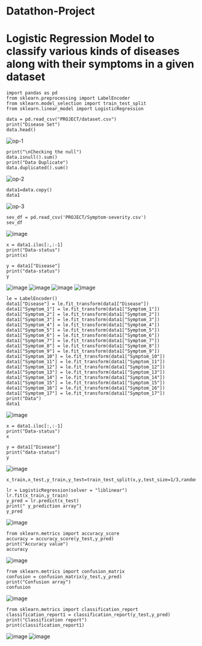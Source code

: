 # Datathon-Project

# Logistic Regression Model to classify various kinds of diseases along with their symptoms in a given dataset

```
import pandas as pd
from sklearn.preprocessing import LabelEncoder
from sklearn.model_selection import train_test_split
from sklearn.linear_model import LogisticRegression

data = pd.read_csv("PROJECT/dataset.csv")
print("Disease Set")
data.head()
```
![op-1](https://github.com/AnnBlessy/Datathon-Project/assets/119477835/2c477797-8ccf-4605-8b0d-a340786148fc)


```
print("\nChecking the null")
data.isnull().sum()
print("Data Duplicate")
data.duplicated().sum()
```

![op-2](https://github.com/AnnBlessy/Datathon-Project/assets/119477835/bbac868b-08ba-44e9-82a9-a11805d2944e)

```
data1=data.copy()
data1
```

![op-3](https://github.com/AnnBlessy/Datathon-Project/assets/119477835/00f49ed1-4a86-41ca-9858-3dc533cb80a2)

```
sev_df = pd.read_csv('PROJECT/Symptom-severity.csv')
sev_df
```
![image](https://github.com/AnnBlessy/Datathon-Project/assets/119477835/e19eb352-271d-417b-9cc8-d41d6e88805c)

```
x = data1.iloc[:,:-1]
print("Data-status")
print(x)

y = data1["Disease"]
print("data-status")
y
```
![image](https://github.com/AnnBlessy/Datathon-Project/assets/119477835/84af8d1e-ccb5-44bc-a5e0-49d6aa001fc2)
![image](https://github.com/AnnBlessy/Datathon-Project/assets/119477835/43e7dd96-3081-4e67-9c9f-0323eec34aa0)
![image](https://github.com/AnnBlessy/Datathon-Project/assets/119477835/5f4da218-d102-415f-bc3c-279c969097a1)
![image](https://github.com/AnnBlessy/Datathon-Project/assets/119477835/8efc4e6e-a784-4cd3-8dde-f2fb73224cb9)

```
le = LabelEncoder()
data1["Disease"] = le.fit_transform(data1["Disease"])
data1["Symptom_1"] = le.fit_transform(data1["Symptom_1"])
data1["Symptom_2"] = le.fit_transform(data1["Symptom_2"])
data1["Symptom_3"] = le.fit_transform(data1["Symptom_3"])
data1["Symptom_4"] = le.fit_transform(data1["Symptom_4"])
data1["Symptom_5"] = le.fit_transform(data1["Symptom_5"])
data1["Symptom_6"] = le.fit_transform(data1["Symptom_6"])
data1["Symptom_7"] = le.fit_transform(data1["Symptom_7"])
data1["Symptom_8"] = le.fit_transform(data1["Symptom_8"])
data1["Symptom_9"] = le.fit_transform(data1["Symptom_9"])
data1["Symptom_10"] = le.fit_transform(data1["Symptom_10"])
data1["Symptom_11"] = le.fit_transform(data1["Symptom_11"])
data1["Symptom_12"] = le.fit_transform(data1["Symptom_12"])
data1["Symptom_13"] = le.fit_transform(data1["Symptom_13"])
data1["Symptom_14"] = le.fit_transform(data1["Symptom_14"])
data1["Symptom_15"] = le.fit_transform(data1["Symptom_15"])
data1["Symptom_16"] = le.fit_transform(data1["Symptom_16"])
data1["Symptom_17"] = le.fit_transform(data1["Symptom_17"])
print("Data")
data1
```
![image](https://github.com/AnnBlessy/Datathon-Project/assets/119477835/a07e40a4-0d84-4256-a659-e5e0dda036de)

```
x = data1.iloc[:,:-1]
print("Data-status")
x

y = data1["Disease"]
print("data-status")
y
```
![image](https://github.com/AnnBlessy/Datathon-Project/assets/119477835/8f744c36-c50d-4e36-8341-ef2b6d8426be)

```
x_train,x_test,y_train,y_test=train_test_split(x,y,test_size=1/3,random_state=0)

lr = LogisticRegression(solver = "liblinear")
lr.fit(x_train,y_train)
y_pred = lr.predict(x_test)
print(" y_prediction array")
y_pred
```
![image](https://github.com/AnnBlessy/Datathon-Project/assets/119477835/795e44bf-13bc-4cae-8729-446c77618697)

```
from sklearn.metrics import accuracy_score
accuracy = accuracy_score(y_test,y_pred)
print("Accuracy value")
accuracy
```
![image](https://github.com/AnnBlessy/Datathon-Project/assets/119477835/a7e0eb51-84b2-4052-a350-df9aa5834478)

```
from sklearn.metrics import confusion_matrix
confusion = confusion_matrix(y_test,y_pred)
print("Confusion array")
confusion
```
![image](https://github.com/AnnBlessy/Datathon-Project/assets/119477835/fc393c0c-8d94-44ee-888c-bc1df8c145b4)

```
from sklearn.metrics import classification_report
classification_report1 = classification_report(y_test,y_pred)
print("Classification report")
print(classification_report1)
```
![image](https://github.com/AnnBlessy/Datathon-Project/assets/119477835/8aeb0fdb-32d7-4ed1-82e6-ed8ba619ca82)
![image](https://github.com/AnnBlessy/Datathon-Project/assets/119477835/2a86b558-f07a-4eab-9173-c23691d6c577)


